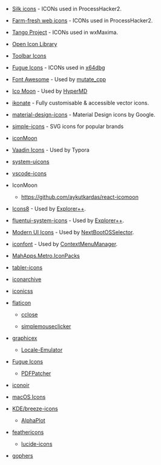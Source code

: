 * <a href="http://www.famfamfam.com/lab/icons/silk">Silk icons</a> - ICONs used in ProcessHacker2.

* <a href="http://www.fatcow.com/free-icons">Farm-fresh web icons</a> - ICONs used in ProcessHacker2.

* <a href="http://tango.freedesktop.org/Tango_Desktop_Project">Tango Project</a> - ICONs used in wxMaxima.

* <a href="https://sourceforge.net/projects/openiconlibrary/">Open Icon Library</a>

* <a href="https://sourceforge.net/projects/toolbaricons/">Toolbar Icons</a>

* <a href="http://p.yusukekamiyamane.com/">Fugue Icons</a> - ICONs used in [x64dbg](https://github.com/x64dbg/x64dbg)

* <a href="https://fontawesome.com/?from=io">Font Awesome</a> - Used by [mutate_cpp](https://github.com/nlohmann/mutate_cpp#used-third-party-tools)

* <a href="https://icomoon.io/#icons-icomoon">Ico Moon</a> - Used by [HyperMD](https://github.com/laobubu/HyperMD)

* <a href="https://github.com/mikolajdobrucki/ikonate">ikonate</a> - Fully customisable & accessible vector icons.

* <a href="https://github.com/google/material-design-icons">material-design-icons</a> - Material Design icons by Google.

* <a href="https://github.com/simple-icons/simple-icons">simple-icons</a> - SVG icons for popular brands

* <a href="https://github.com/qianguyihao/Web/blob/master/00-%E5%89%8D%E7%AB%AF%E5%B7%A5%E5%85%B7/iconMoon.md">iconMoon</a>

* [Vaadin Icons](https://vaadin.com/components/vaadin-icons) - Used by Typora

* [system-uicons](https://github.com/CoreyGinnivan/system-uicons)

* [vscode-icons](https://github.com/vscode-icons/vscode-icons)

* IconMoon
  
  - https://github.com/aykutkardas/react-icomoon

* [Icons8](https://icons8.com) - Used by [Explorer++](https://github.com/derceg/explorerplusplus).

* [fluentui-system-icons](https://github.com/microsoft/fluentui-system-icons) - Used by [Explorer++](https://github.com/derceg/explorerplusplus).

* [Modern UI Icons](http://modernuiicons.com/) - Used by [NextBootOSSelector](https://github.com/takuya-takeuchi/NextBootOSSelector).

* [iconfont](https://www.iconfont.cn/) - Used by [ContextMenuManager](https://github.com/BluePointLilac/ContextMenuManager).

* [MahApps.Metro.IconPacks](https://github.com/MahApps/MahApps.Metro.IconPacks)

* [tabler-icons](https://github.com/tabler/tabler-icons)

* [iconarchive](https://iconarchive.com/)

* [iconicss](https://github.com/Viglino/iconicss)

* [flaticon](https://www.flaticon.com/)
  
  - [cclose](https://github.com/chaohershi/cclose)
  
  - [simplemouseclicker](https://github.com/chaohershi/simplemouseclicker)

* [graphicex](https://graphicex.com/icon-and-logo/15983-flat-alphabet-in-9-colors-with-long-shadow-6913875.html)
  
  - [Locale-Emulator](https://github.com/xupefei/Locale-Emulator)

* [Fugue Icons](https://p.yusukekamiyamane.com/)
  
  - [PDFPatcher](https://github.com/wmjordan/PDFPatcher)

* [iconoir](https://github.com/lucaburgio/iconoir)

* [macOS Icons](https://macosicons.com/)

* [KDE/breeze-icons](https://github.com/KDE/breeze-icons)
  
  - [AlphaPlot](https://github.com/narunlifescience/AlphaPlot)

* [feathericons](https://github.com/feathericons/feather)
  
  - [lucide-icons](https://github.com/lucide-icons/lucide)

* [gophers](https://github.com/egonelbre/gophers)
